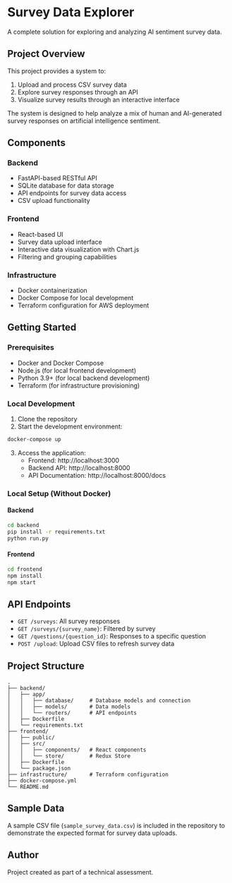 # Survey Data Explorer

A complete solution for exploring and analyzing AI sentiment survey data.

## Project Overview

This project provides a system to:
1. Upload and process CSV survey data
2. Explore survey responses through an API
3. Visualize survey results through an interactive interface

The system is designed to help analyze a mix of human and AI-generated survey responses on artificial intelligence sentiment.

## Components

### Backend

- FastAPI-based RESTful API
- SQLite database for data storage
- API endpoints for survey data access
- CSV upload functionality

### Frontend

- React-based UI
- Survey data upload interface
- Interactive data visualization with Chart.js
- Filtering and grouping capabilities

### Infrastructure 

- Docker containerization
- Docker Compose for local development
- Terraform configuration for AWS deployment

## Getting Started

### Prerequisites

- Docker and Docker Compose
- Node.js (for local frontend development)
- Python 3.9+ (for local backend development)
- Terraform (for infrastructure provisioning)

### Local Development

1. Clone the repository
2. Start the development environment:

```bash
docker-compose up
```

3. Access the application:
   - Frontend: http://localhost:3000
   - Backend API: http://localhost:8000
   - API Documentation: http://localhost:8000/docs

### Local Setup (Without Docker)

#### Backend

```bash
cd backend
pip install -r requirements.txt
python run.py
```

#### Frontend

```bash
cd frontend
npm install
npm start
```

## API Endpoints

- `GET /surveys`: All survey responses
- `GET /surveys/{survey_name}`: Filtered by survey
- `GET /questions/{question_id}`: Responses to a specific question
- `POST /upload`: Upload CSV files to refresh survey data

## Project Structure

```
.
├── backend/
│   ├── app/
│   │   ├── database/     # Database models and connection
│   │   ├── models/       # Data models
│   │   └── routers/      # API endpoints
│   ├── Dockerfile
│   └── requirements.txt
├── frontend/
│   ├── public/
│   ├── src/
│   │   ├── components/   # React components
│   │   └── store/        # Redux Store
│   ├── Dockerfile
│   └── package.json
├── infrastructure/       # Terraform configuration
├── docker-compose.yml
└── README.md
```

## Sample Data

A sample CSV file (`sample_survey_data.csv`) is included in the repository to demonstrate the expected format for survey data uploads.

## Author

Project created as part of a technical assessment. 